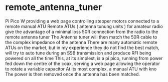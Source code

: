 # remote_antenna_tuner
Pi Pico W providing a web page controlling stepper motors connected to a remote manual ATU
Remote ATUs ( antenna tunung units ) for amateur radio give the advantage of a minimal loss 50R connection from the radio to the remote antenna tuner
The Antenna tuner will then match the 50R cable to the complex impedance of the antenna
There are many automatic remote ATUs on the market, but in my experience they do not find the best match, will try to auto tune during an SSB transmission and produce RFI being powered on all the time
This, at its simplest, is a pi pico, running from power fed down the centre of the coax, serving a web page allowing the operator to rotate a variable capacitor
At its most complex, a manual ATU with kno
The power is then removed once the antenna has been matched.
